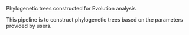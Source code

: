 Phylogenetic trees constructed for Evolution analysis

This pipeline is to construct phylogenetic trees based on the parameters provided by users.


